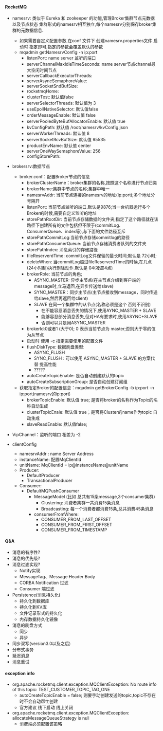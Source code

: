 #### RocketMQ
- namesrv: 类似于 Eureka 和 zookeeper 的功能,管理Broker集群节点元数据以及节点状态
    集群形式的namesrv相互独立,每个namesrv分别保存broker集群的元数据信息.
    - 如果需要自定义配置参数,在conf 文件下 创建namesrv.properties文件  启动时 指定即可,指定的参数会覆盖默认的参数
    - mqadmin getNamesrvConfig -n ip:port
      - listenPort: name server 监听的端口
      - serverChannelMaxIdleTimeSeconds: name server节点channel最大空闲时间节点
      - serverCallbackExecutorThreads: 
      - serverAsyncSemaphoreValue:
      - serverSocketSndBufSize:
      - rocketmqHome:
      - clusterTest: 默认值false
      - serverSelectorThreads: 默认值为 3
      - useEpollNativeSelector: 默认值false
      - orderMessageEnable: 默认值 false
      - serverPooledByteBufAllocatorEnable: 默认值 true
      - kvConfigPath: 默认值 /root/namesrv/kvConfig.json
      - serverWorkerThreads: 默认值 8
      - serverSocketRcvBufSize: 默认值 65535
      - productEnvName: 默认值 center
      - serverOneWaySemaphoreValue: 256
      - configStorePath: 
    
- brokersrv:数据节点
    - broker.conf：配置Broker节点的信息
      - brokerClusterName：broker集群的名称,按照这个名称进行节点归类
      - brokerName:集群中节点的名称;集群中唯一
      - namesrvAddr: 当前节点连接的namesrv的地址(ip:port);多个地址分号隔开
      - listenPort: 当前节点监听的端口.默认是9876;当一台机器运行多个Broker的时候,需要自定义监听的地址
      - storePathRootDir: 当前节点存储数据的文件夹;指定了这个路径就在该路径下创建所有的文件包括但不限于(commitLog、ConsumerQueue、index等),与下面的文件路径互斥
      - storePathCommitLog:当前节点存储commitlog的路径
      - storePathConsumerQueue: 当前节点存储消费者队列的文件夹
      - storePathIndex: 消息索引的存储路径
      - fileReserverdTime: commitLog文件保留的最长时间;默认是 72小时;
      - deleteWhen: 当commitLog超过fileReserverdTime的时候,在几点(24小时制)执行删除动作.默认是 04(凌晨4点)
      - brokerRole: 当前节点的角色;
        - ASYNC_MASTER: 异步主节点(在主节点介绍到客户端的message时,立马返回,在异步传送给slave)
        - SYNC_MASTER：同步主节点(主节点接收到message，同时传送给slave,然后再返回给client)
        - SLAVE 在同一个集群中的从节点(名称必须是这个 否则不识别)
            - 在不能容忍消息丢失的情况下,使用AYNC_MASTER + SLAVE
            - 能够容忍部分消息丢失,但对HA有要求时,使用ASYNC+SLAVE
            - 否则可以只是用ASYNC_MASTER 
      - brokerId:0或者1 (大于0); 0 表示当前节点为 master;否则大于零的值为从节点
      - 启动时 使用 -c 指定需要使用的配置文件 
      - flushDiskType: 数据刷盘类型:
        - ASYNC_FLUSH
        - SYNC_FLUSH : 可以使用 ASYNC_MASTER + SLAVE 的方案代替  提高性能
        - ?????
      - autoCreateTopicEnable: 是否自动创建默认的topic
      - autoCreateSubscriptionGroup: 是否自动创建订阅组
    - 获取指定Broker的配置信息：mqadmin getBrokerConfig -b ip:port -n ip:port(namesrv的ip:port)
      - brokerTopicEnable: 默认值 true; 是否将broker的名称作为Topic的名称自动生成
      - clusterTopicEnale: 默认值 true；是否将Cluster的name作为topic 自动生成
      - slaveReadEnable: 默认值false;
- VipChannel：监听的端口 相差为 -2
- clientConfig
  - namesrvAddr : name Server Address
  - instanceName: 配置MqClientId
  - unitName:  MqClientId = ip@instanceName@unitName
  - Producer:
    - DefaultProducer
    - TransactionalProducer
  - Consumer:
    - DefaultMQPushConsumer
      - MessageModel (比如 总共有15条message,3个consumer集群)
        - Clustering: 消费者集群一共消费15条消息
        - Broadcasting: 每一个消费者都消费15条,总共消费45条消息
      - consumerFromWhere:
        - CONSUMER_FROM_LAST_OFFSET
        - CONSUMER_FROM_FIRST_OFFSET
        - CONSUMER_FROM_TIMESTAMP

#### Q&A
- 消息的有序性?
- 消息的优先级?
- 消息过滤实现?
  - Notify实现
  - MessageTag、Message Header Body
  - CORBA Notification 过滤
  - Consumer 端过滤
- Persistence(消息持久化)
  - 持久化到数据库
  - 持久化到KV库
  - 文件记录形式的持久化
  - 内存数据持久化镜像
- 消息的刷盘方式
  - 同步
  - 异步
- 同步双写(version3.0以及之后)
- 分布式事务
- 延迟消息
- 消息重试

#### exception info
- org.apache.rocketmq.client.exception.MQClientException: No route info of this topic: TEST_CUSTOMER_TOPIC_TAG_ONE
  - autoCreateTopicEnable = false; 则要手动创建发送的topic,topic不存在时不会自动帮忙创建
  - 官方建议 线下启动 线上关闭
- org.apache.rocketmq.client.exception.MQClientException: allocateMessageQueueStrategy is null
  - 消费端必须配置该策略